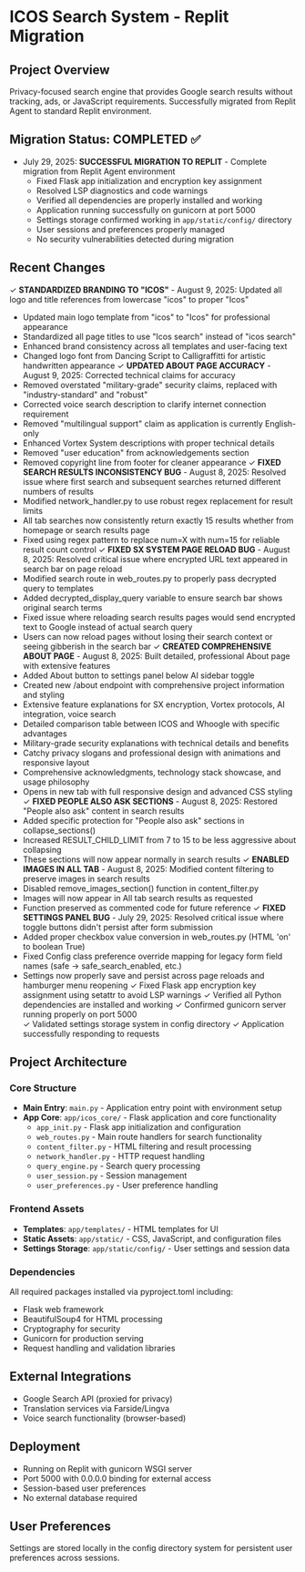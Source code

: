 # ICOS Search System - Replit Migration

## Project Overview
Privacy-focused search engine that provides Google search results without tracking, ads, or JavaScript requirements. Successfully migrated from Replit Agent to standard Replit environment.

## Migration Status: COMPLETED ✅
- July 29, 2025: **SUCCESSFUL MIGRATION TO REPLIT** - Complete migration from Replit Agent environment
  - Fixed Flask app initialization and encryption key assignment 
  - Resolved LSP diagnostics and code warnings
  - Verified all dependencies are properly installed and working
  - Application running successfully on gunicorn at port 5000
  - Settings storage confirmed working in `app/static/config/` directory
  - User sessions and preferences properly managed
  - No security vulnerabilities detected during migration

## Recent Changes
✓ **STANDARDIZED BRANDING TO "ICOS"** - August 9, 2025: Updated all logo and title references from lowercase "icos" to proper "Icos"
  - Updated main logo template from "icos" to "Icos" for professional appearance
  - Standardized all page titles to use "Icos search" instead of "icos search"
  - Enhanced brand consistency across all templates and user-facing text
  - Changed logo font from Dancing Script to Calligraffitti for artistic handwritten appearance
✓ **UPDATED ABOUT PAGE ACCURACY** - August 9, 2025: Corrected technical claims for accuracy
  - Removed overstated "military-grade" security claims, replaced with "industry-standard" and "robust"
  - Corrected voice search description to clarify internet connection requirement
  - Removed "multilingual support" claim as application is currently English-only
  - Enhanced Vortex System descriptions with proper technical details
  - Removed "user education" from acknowledgements section
  - Removed copyright line from footer for cleaner appearance
✓ **FIXED SEARCH RESULTS INCONSISTENCY BUG** - August 8, 2025: Resolved issue where first search and subsequent searches returned different numbers of results
  - Modified network_handler.py to use robust regex replacement for result limits
  - All tab searches now consistently return exactly 15 results whether from homepage or search results page
  - Fixed using regex pattern to replace num=X with num=15 for reliable result count control
✓ **FIXED SX SYSTEM PAGE RELOAD BUG** - August 8, 2025: Resolved critical issue where encrypted URL text appeared in search bar on page reload
  - Modified search route in web_routes.py to properly pass decrypted query to templates
  - Added decrypted_display_query variable to ensure search bar shows original search terms
  - Fixed issue where reloading search results pages would send encrypted text to Google instead of actual search query
  - Users can now reload pages without losing their search context or seeing gibberish in the search bar
✓ **CREATED COMPREHENSIVE ABOUT PAGE** - August 8, 2025: Built detailed, professional About page with extensive features
  - Added About button to settings panel below AI sidebar toggle
  - Created new /about endpoint with comprehensive project information and styling
  - Extensive feature explanations for SX encryption, Vortex protocols, AI integration, voice search
  - Detailed comparison table between ICOS and Whoogle with specific advantages
  - Military-grade security explanations with technical details and benefits
  - Catchy privacy slogans and professional design with animations and responsive layout
  - Comprehensive acknowledgments, technology stack showcase, and usage philosophy
  - Opens in new tab with full responsive design and advanced CSS styling
✓ **FIXED PEOPLE ALSO ASK SECTIONS** - August 8, 2025: Restored "People also ask" content in search results
  - Added specific protection for "People also ask" sections in collapse_sections()
  - Increased RESULT_CHILD_LIMIT from 7 to 15 to be less aggressive about collapsing
  - These sections will now appear normally in search results
✓ **ENABLED IMAGES IN ALL TAB** - August 8, 2025: Modified content filtering to preserve images in search results
  - Disabled remove_images_section() function in content_filter.py
  - Images will now appear in All tab search results as requested
  - Function preserved as commented code for future reference
✓ **FIXED SETTINGS PANEL BUG** - July 29, 2025: Resolved critical issue where toggle buttons didn't persist after form submission
  - Added proper checkbox value conversion in web_routes.py (HTML 'on' to boolean True)
  - Fixed Config class preference override mapping for legacy form field names (safe → safe_search_enabled, etc.)
  - Settings now properly save and persist across page reloads and hamburger menu reopening
✓ Fixed Flask app encryption key assignment using setattr to avoid LSP warnings
✓ Verified all Python dependencies are installed and working
✓ Confirmed gunicorn server running properly on port 5000  
✓ Validated settings storage system in config directory
✓ Application successfully responding to requests

## Project Architecture

### Core Structure
- **Main Entry**: `main.py` - Application entry point with environment setup
- **App Core**: `app/icos_core/` - Flask application and core functionality
  - `app_init.py` - Flask app initialization and configuration
  - `web_routes.py` - Main route handlers for search functionality
  - `content_filter.py` - HTML filtering and result processing
  - `network_handler.py` - HTTP request handling
  - `query_engine.py` - Search query processing
  - `user_session.py` - Session management
  - `user_preferences.py` - User preference handling

### Frontend Assets  
- **Templates**: `app/templates/` - HTML templates for UI
- **Static Assets**: `app/static/` - CSS, JavaScript, and configuration files
- **Settings Storage**: `app/static/config/` - User settings and session data

### Dependencies
All required packages installed via pyproject.toml including:
- Flask web framework
- BeautifulSoup4 for HTML processing  
- Cryptography for security
- Gunicorn for production serving
- Request handling and validation libraries

## External Integrations
- Google Search API (proxied for privacy)
- Translation services via Farside/Lingva
- Voice search functionality (browser-based)

## Deployment
- Running on Replit with gunicorn WSGI server
- Port 5000 with 0.0.0.0 binding for external access
- Session-based user preferences
- No external database required

## User Preferences
Settings are stored locally in the config directory system for persistent user preferences across sessions.